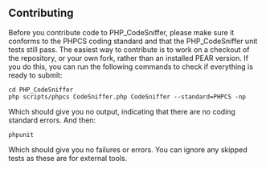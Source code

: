 Contributing
-------------

Before you contribute code to PHP\_CodeSniffer, please make sure it conforms to the PHPCS coding standard and that the PHP\_CodeSniffer unit tests still pass. The easiest way to contribute is to work on a checkout of the repository, or your own fork, rather than an installed PEAR version. If you do this, you can run the following commands to check if everything is ready to submit:

    cd PHP_CodeSniffer
    php scripts/phpcs CodeSniffer.php CodeSniffer --standard=PHPCS -np

Which should give you no output, indicating that there are no coding standard errors. And then:

    phpunit

Which should give you no failures or errors. You can ignore any skipped tests as these are for external tools.